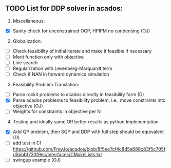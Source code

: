 ## TODO List for DDP solver in acados:

1. Miscellaneous:
- [x] Sanity check for unconstrained OCP, HPIPM no condensing (OJ)

2. Globalization:
- [ ] Check feasibility of initial iterate and make it feasible if necessary
- [ ] Merit function only with objective
- [ ] Line search
- [ ] Regularization with Levenberg-Marquardt term
- [ ] Check if NAN in forward dynamics simulation

3. Feasibility Problem Translation:
- [ ] Parse rockit problems to acados directly in feasibility form (D)
- [x] Parse acados problems to feasibility problem, i.e., move constraints into objective (OJ)
- [ ] Weights for constraints in objective per N

4. Testing and ideally same OR better results as python Implementation
- [x] Add QP problem, then SQP and DDP with full step should be equivalent (D)
- [ ] add test in CI https://github.com/FreyJo/acados/blob/8f5ee7cf4c8d5a688c83f5c705fd5bbbf733f9ec/interfaces/CMakeLists.txt
- [ ] swingup example (OJ)
